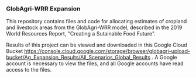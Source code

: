 ### GlobAgri-WRR Expansion
This repository contains files and code for allocating estimates of cropland and livestock areas from the GlobAgri-WRR model, described in the 2019 World Resources Report, "Creating a Sutainable Food Future".

Results of this project can be viewed and downloaded in this Google Cloud Bucket https://console.cloud.google.com/storage/browser/globagri-upload-bucket/Ag_Expansion_Results/All_Scenarios_Global_Results 
. A Google account is necessary to view the files, and all Google accounts have read access to the files.
